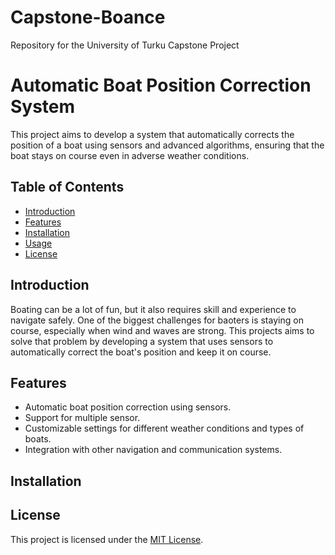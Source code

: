 # Capstone-Boance
Repository for the University of Turku Capstone Project

# Automatic Boat Position Correction System
This project aims to develop a system that automatically corrects the position of a boat using sensors and advanced algorithms, ensuring that the boat stays on course even in adverse weather conditions.

## Table of Contents
* [Introduction](#Introduction)
* [Features](#Features)
* [Installation](#Installation)
* [Usage](#Usage)
* [License](#Licence)

## Introduction
Boating can be a lot of fun, but it also requires skill and experience to navigate safely. One of the biggest challenges for baoters is staying on course, especially when wind and waves are strong. This projects aims to solve that problem by developing a system that uses sensors to automatically correct the boat's position and keep it on course.

## Features
* Automatic boat position correction using sensors.
* Support for multiple sensor.
* Customizable settings for different weather conditions and types of boats.
* Integration with other navigation and communication systems.

## Installation


## License
This project is licensed under the [MIT License](https://choosealicense.com/licenses/mit/). 
